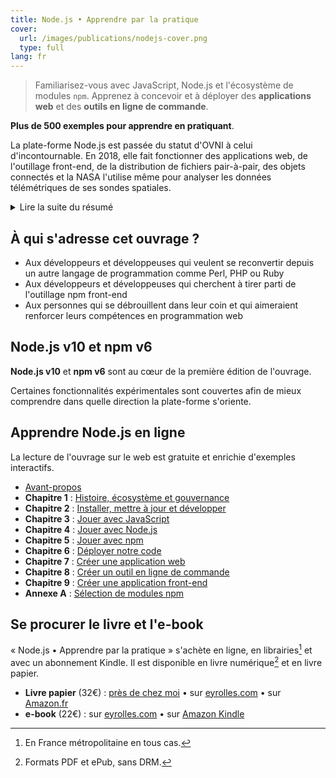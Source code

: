 ```yaml
---
title: Node.js • Apprendre par la pratique
cover:
  url: /images/publications/nodejs-cover.png
  type: full
lang: fr
---
```


> Familiarisez-vous avec JavaScript, Node.js et l'écosystème de modules `npm`. Apprenez à concevoir et à déployer des **applications web** et des **outils en ligne de commande**.

**Plus de 500 exemples pour apprendre en pratiquant**.

La plate-forme Node.js est passée du statut d'OVNI à celui d'incontournable. En 2018, elle fait fonctionner des applications web, de l'outillage front-end, de la distribution de fichiers pair-à-pair, des objets connectés et la NASA l'utilise même pour analyser les données télémétriques de ses sondes spatiales.

<details>
  <summary>Lire la suite du résumé</summary>
  L'intention de cet ouvrage est d'être votre base de départ pour comprendre ce qu'il se passe dans cet écosystème en perpétuel mouvement. Il devrait vous permettre de faire des choix techniques durables et de vous rendre opérationnel·le sur LA plate-forme JavaScript, le langage le plus populaire du monde selon GitHub.

  Nous allons parcourir ensemble l'écosystème Node.js en partant de son historique et de sa gouvernance jusqu'au déploiement en continu de nos applications. Nous (re)partirons sur des bases solides de JavaScript pour ensuite découvrir petit à petit le potentiel des modules Node.js. Ces connaissances sont les fondations pour explorer la conception, le développement et le déploiement d'applications web, d'utilitaires en ligne de commande et d'applications front-end modernes. Une sélection variée de modules complémentaires vous permettra d'y voir plus clair parmi les centaines de milliers de contributions de la communauté Node.js.

  Plusieurs centaines d'exemples ponctuent l'ouvrage pour mieux cerner les concepts et leurs résultats. Ils sont exécutables dans un terminal grâce à un module `npm` ou dans un navigateur web grâce à une surcouche interactive.
</details>

## À qui s'adresse cet ouvrage ?

- Aux développeurs et développeuses qui veulent se reconvertir depuis un autre langage de programmation comme Perl, PHP ou Ruby
- Aux développeurs et développeuses qui cherchent à tirer parti de l'outillage npm front-end
- Aux personnes qui se débrouillent dans leur coin et qui aimeraient renforcer leurs compétences en programmation web

## Node.js v10 et npm v6

**Node.js v10** et **npm v6** sont au cœur de la première édition de l'ouvrage.

Certaines fonctionnalités expérimentales sont couvertes afin de mieux comprendre dans quelle direction la plate-forme s'oriente.

<!-- La deuxième édition concernera **Node.js v12**. -->

## Apprendre Node.js en ligne

La lecture de l'ouvrage sur le web est gratuite et enrichie d'exemples interactifs.

- [Avant-propos](./foreword/preamble.html)
- **Chapitre 1** : [Histoire, écosystème et gouvernance](./chapter-01/)
- **Chapitre 2** : [Installer, mettre à jour et développer](./chapter-02/)
- **Chapitre 3** : [Jouer avec JavaScript](./chapter-03/)
- **Chapitre 4** : [Jouer avec Node.js](./chapter-04/)
- **Chapitre 5** : [Jouer avec npm](./chapter-05/)
- **Chapitre 6** : [Déployer notre code](./chapter-06/)
- **Chapitre 7** : [Créer une application web](./chapter-07/)
- **Chapitre 8** : [Créer un outil en ligne de commande](./chapter-08/)
- **Chapitre 9** : [Créer une application front-end](./chapter-09/)
- **Annexe A** : [Sélection de modules npm](./appendix-a/)

## Se procurer le livre et l'e-book

« Node.js • Apprendre par la pratique » s'achète en ligne, en librairies[^1] et avec un abonnement Kindle. Il est disponible en livre numérique[^2] et en livre papier.

* **Livre papier** (32€) : [près de chez moi][] • sur [eyrolles.com][eyrolles-papier] • sur [Amazon.fr][amazon-papier]
* **e-book** (22€) : sur [eyrolles.com][eyrolles-numerique] • sur [Amazon Kindle][amazon-kindle]

[^1]: En France métropolitaine en tous cas.
[^2]: Formats PDF et ePub, sans DRM.

[eyrolles-papier]: https://www.eyrolles.com/Informatique/Livre/node-js-9782212139938/
[eyrolles-numerique]: https://www.eyrolles.com/Informatique/Livre/node-js-9782212139938/#achat-numerique
[amazon-papier]: https://amzn.to/2E58PEw
[amazon-kindle]: https://amzn.to/2BUbNu0
[près de chez moi]: https://www.placedeslibraires.fr/livre/9782212139938
